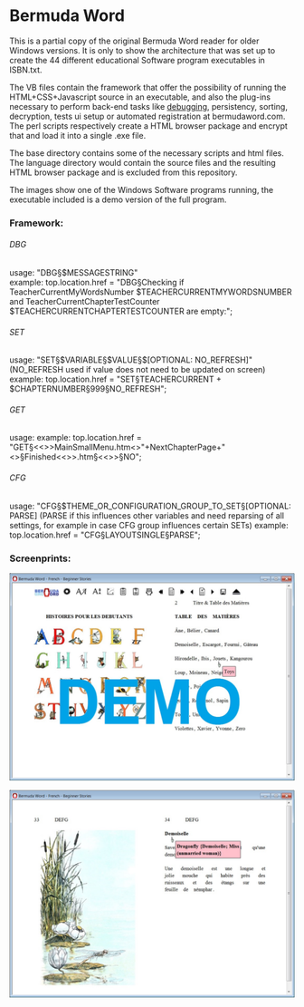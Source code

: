 <h1>Bermuda Word</h1>

This is a partial copy of the original Bermuda Word reader for older Windows versions. It is only to show the architecture that was set up to create the 44 different educational Software program executables in ISBN.txt.

The VB files contain the framework that offer the possibility of running the HTML+CSS+Javascript source in an executable, and also the plug-ins necessary to perform back-end tasks like <a href='README.md#DBG'>debugging</a>, persistency, sorting, decryption, tests ui setup or automated registration at bermudaword.com. The perl scripts respectively create a HTML browser package and encrypt that and load it into a single .exe file.

The base directory contains some of the necessary scripts and html files. The language directory would contain the source files and the resulting HTML browser package and is excluded from this repository.

The images show one of the Windows Software programs running, the executable included is a demo version of the full program.

<h3>Framework:</h3>

<h6 id="DBG">DBG</h6>
usage:
"DBG§$MESSAGESTRING"</br>
example:
top.location.href = "DBG§Checking if TeacherCurrentMyWordsNumber $TEACHERCURRENTMYWORDSNUMBER and TeacherCurrentChapterTestCounter $TEACHERCURRENTCHAPTERTESTCOUNTER are empty:";

<h6 id="SET">SET</h6>
usage:
"SET§$VARIABLE§$VALUE§$[OPTIONAL: NO_REFRESH]" (NO_REFRESH used if value does not need to be updated on screen)
example:
top.location.href = "SET§TEACHERCURRENT + $CHAPTERNUMBER§999§NO_REFRESH";

<h6 id="GET">GET</h6>
usage:
example:
top.location.href = "GET§<<<BASEHTMLFILEPART>>>MainSmallMenu.htm<>"+NextChapterPage+"<>§Finished<<<TRANLANGOTHERTHANENG>>>.htm§<<<PAGETABLE>>>§NO";

<h6 id="CFG">CFG</h6>
usage:
"CFG§$THEME_OR_CONFIGURATION_GROUP_TO_SET§[OPTIONAL: PARSE] (PARSE if this influences other variables and need reparsing of all settings, for example in case CFG group influences certain SETs)
example:
top.location.href = "CFG§LAYOUTSINGLE§PARSE";


<h3>Screenprints:</h3>

<img src="Bermuda-Word-Learn-to-Read-French-Beginners-Stories-Demo.jpg"></img>

<img src="Bermuda-Word-Learn-to-Read-French-Beginners-Stories-Example-Too.jpg"></img>
